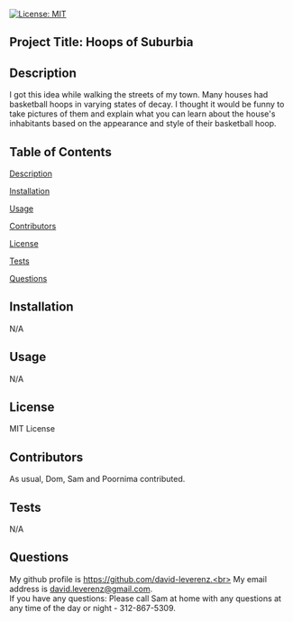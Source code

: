 [![License: MIT](https://img.shields.io/badge/License-MIT-yellow.svg)](https://opensource.org/licenses/MIT) 

## Project Title: Hoops of Suburbia

## Description
I got this idea while walking the streets of my town. Many houses had basketball hoops in varying states of decay. I thought it would be funny to take pictures of them and explain what you can learn about the house's inhabitants based on the appearance and style of their basketball hoop.

## Table of Contents

[Description](#description)

[Installation](#installation)

[Usage](#usage)

[Contributors](#contributors)

[License](#license)

[Tests](#tests)

[Questions](#questions)

## Installation
N/A

## Usage
N/A

## License
MIT License

## Contributors
As usual, Dom, Sam and Poornima contributed.

## Tests
N/A

## Questions
My github profile is https://github.com/david-leverenz.<br>
My email address is david.leverenz@gmail.com.<br>
If you have any questions: Please call Sam at home with any questions at any time of the day or night - 312-867-5309.<br>
